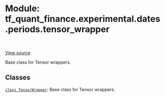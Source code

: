 <div itemscope itemtype="http://developers.google.com/ReferenceObject">
<meta itemprop="name" content="tf_quant_finance.experimental.dates.periods.tensor_wrapper" />
<meta itemprop="path" content="Stable" />
</div>

# Module: tf_quant_finance.experimental.dates.periods.tensor_wrapper

<!-- Insert buttons and diff -->

<table class="tfo-notebook-buttons tfo-api" align="left">
</table>

<a target="_blank" href="https://github.com/google/tf-quant-finance/blob/master/tf_quant_finance/experimental/dates/tensor_wrapper.py">View source</a>



Base class for Tensor wrappers.



## Classes

[`class TensorWrapper`](../../../../tf_quant_finance/experimental/dates/periods/tensor_wrapper/TensorWrapper.md): Base class for Tensor wrappers.

